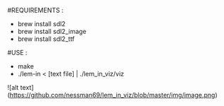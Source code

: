 #REQUIREMENTS :

- brew install sdl2
- brew install sdl2_image
- brew install sdl2_ttf

#USE : 

- make
- ./lem-in < [text file] | ./lem_in_viz/viz


![alt text] (https://github.com/nessman69/lem_in_viz/blob/master/img/image.png)
